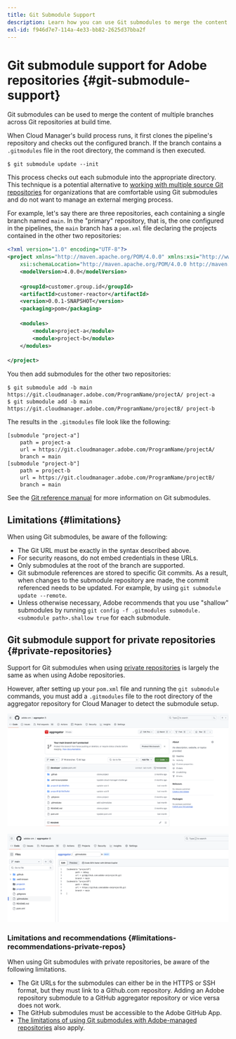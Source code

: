 ```yaml
---
title: Git Submodule Support
description: Learn how you can use Git submodules to merge the content of multiple branches across Git repositories at build time.
exl-id: f946d7e7-114a-4e33-bb82-2625d37bba2f
---
```

# Git submodule support for Adobe repositories {#git-submodule-support}

Git submodules can be used to merge the content of multiple branches across Git repositories at build time. 

When Cloud Manager's build process runs, it first clones the pipeline's repository and checks out the configured branch. If the branch contains a `.gitmodules` file in the root directory, the command is then executed.

```
$ git submodule update --init
```

This process checks out each submodule into the appropriate directory. This technique is a potential alternative to [working with multiple source Git repositories](/help/managing-code/multiple-git-repos.md) for organizations that are comfortable using Git submodules and do not want to manage an external merging process.

For example, let's say there are three repositories, each containing a single branch named `main`. In the "primary" repository, that is, the one configured in the pipelines, the `main` branch has a `pom.xml` file declaring the projects contained in the other two repositories:

```xml
<?xml version="1.0" encoding="UTF-8"?>
<project xmlns="http://maven.apache.org/POM/4.0.0" xmlns:xsi="http://www.w3.org/2001/XMLSchema-instance"
    xsi:schemaLocation="http://maven.apache.org/POM/4.0.0 http://maven.apache.org/maven-v4_0_0.xsd">
    <modelVersion>4.0.0</modelVersion>
   
    <groupId>customer.group.id</groupId>
    <artifactId>customer-reactor</artifactId>
    <version>0.0.1-SNAPSHOT</version>
    <packaging>pom</packaging>
   
    <modules>
        <module>project-a</module>
        <module>project-b</module>
    </modules>
   
</project>
```

You then add submodules for the other two repositories:

```shell
$ git submodule add -b main https://git.cloudmanager.adobe.com/ProgramName/projectA/ project-a
$ git submodule add -b main https://git.cloudmanager.adobe.com/ProgramName/projectB/ project-b
```

The results in the `.gitmodules` file look like the following:

```text
[submodule "project-a"]
    path = project-a
    url = https://git.cloudmanager.adobe.com/ProgramName/projectA/
    branch = main
[submodule "project-b"]
    path = project-b
    url = https://git.cloudmanager.adobe.com/ProgramName/projectB/
    branch = main
```

See the [Git reference manual](https://git-scm.com/book/en/v2/Git-Tools-Submodules) for more information on Git submodules.

## Limitations {#limitations}

When using Git submodules, be aware of the following:

* The Git URL must be exactly in the syntax described above.
* For security reasons, do not embed credentials in these URLs.
* Only submodules at the root of the branch are supported.
* Git submodule references are stored to specific Git commits. As a result, when changes to the submodule repository are made, the commit referenced needs to be updated. For example, by using `git submodule update --remote`.
* Unless otherwise necessary, Adobe recommends that you use "shallow" submodules by running `git config -f .gitmodules submodule.<submodule path>.shallow true` for each submodule.


## Git submodule support for private repositories {#private-repositories}

Support for Git submodules when using [private repositories](private-repositories.md) is largely the same as when using Adobe repositories.

However, after setting up your `pom.xml` file and running the `git submodule` commands, you must add a `.gitmodules` file to the root directory of the aggregator repository for Cloud Manager to detect the submodule setup.

![.gitmodules file](assets/gitmodules.png)

![Aggregator](assets/aggregator.png)

### Limitations and recommendations {#limitations-recommendations-private-repos}

When using Git submodules with private repositories, be aware of the following limitations.

* The Git URLs for the submodules can either be in the HTTPS or SSH format, but they must link to a Github.com repository. Adding an Adobe repository submodule to a GitHub aggregator repository or vice versa does not work.
* The GitHub submodules must be accessible to the Adobe GitHub App.
* [The limitations of using Git submodules with Adobe-managed repositories](#limitations-recommendations) also apply.
